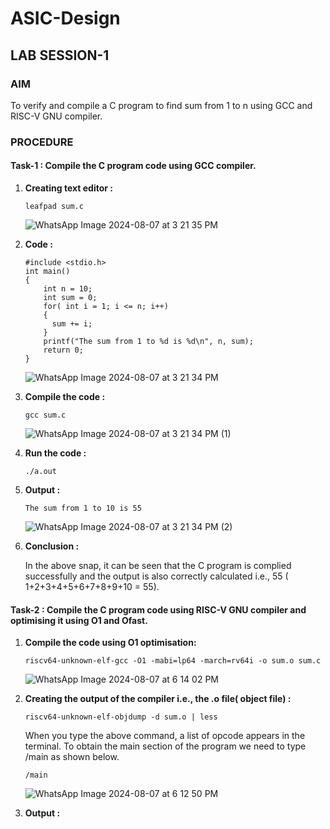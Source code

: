 # ASIC-Design

## LAB SESSION-1

### AIM
To verify and compile a C program to find sum from 1 to n using GCC and RISC-V GNU compiler.

### PROCEDURE
#### Task-1 : Compile the C program code using GCC compiler.
1. **Creating text editor :**
   ```
   leafpad sum.c
   ```
   ![WhatsApp Image 2024-08-07 at 3 21 35 PM](https://github.com/user-attachments/assets/76ba4dc1-66a0-4f63-b342-3fae9eecc83d)

2. **Code :**
   ```
   #include <stdio.h>
   int main() 
   {
       int n = 10;
       int sum = 0;
       for( int i = 1; i <= n; i++)
       {
         sum += i;
       }
       printf("The sum from 1 to %d is %d\n", n, sum);
       return 0;
   }
   ```
   ![WhatsApp Image 2024-08-07 at 3 21 34 PM](https://github.com/user-attachments/assets/929bf6fd-8063-4c88-b2f3-8dd9b71323dd)

3. **Compile the code :**
   ```
   gcc sum.c
   ```
   ![WhatsApp Image 2024-08-07 at 3 21 34 PM (1)](https://github.com/user-attachments/assets/2592666e-649c-4cf8-b04d-f6b2d1a363b6)

4. **Run the code :**
   ```
   ./a.out
   ```
   
5. **Output :**
   ```
   The sum from 1 to 10 is 55
   ```
   ![WhatsApp Image 2024-08-07 at 3 21 34 PM (2)](https://github.com/user-attachments/assets/e4d271cf-b84a-4e35-8cd7-f49e9b09db42)

6. **Conclusion :**

   In the above snap, it can be seen that the C program is complied successfully and the output is also correctly calculated i.e., 55 ( 1+2+3+4+5+6+7+8+9+10 = 55).

#### Task-2 : Compile the C program code using RISC-V GNU compiler and optimising it using O1 and Ofast.
1. **Compile the code using O1 optimisation:**
   ```
   riscv64-unknown-elf-gcc -O1 -mabi=lp64 -march=rv64i -o sum.o sum.c
   ```
   ![WhatsApp Image 2024-08-07 at 6 14 02 PM](https://github.com/user-attachments/assets/8e30ab23-10f1-424f-9523-99b248931166)


2. **Creating the output of the compiler i.e., the .o file( object file) :**
   ```
   riscv64-unknown-elf-objdump -d sum.o | less
   ```
   When you type the above command, a list of opcode appears in the terminal. To obtain the main section of the program we need to type /main as shown below.
   ```
   /main
   ```
   ![WhatsApp Image 2024-08-07 at 6 12 50 PM](https://github.com/user-attachments/assets/cde047f3-063a-4860-8b62-cdb6165a202c)

4. **Output :**
